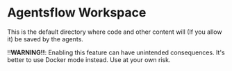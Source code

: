 # Agentsflow Workspace

This is the default directory where code and other content will (If you allow it) be saved by the agents.

!!**WARNING!!**: Enabling this feature can have unintended consequences. It's better to use Docker mode instead. Use at your own risk.